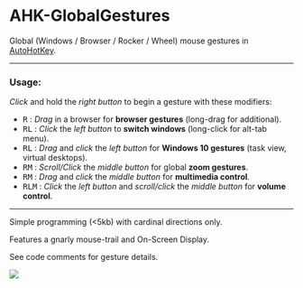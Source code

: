 # AHK-GlobalGestures

Global (Windows / Browser / Rocker / Wheel) mouse gestures in [AutoHotKey](http://www.autohotkey.com "autohotkey.com").

---

### Usage:

_Click_ and hold the _right button_ to begin a gesture with these modifiers:

- <kbd>R</kbd> : _Drag_ in a browser for __browser gestures__ (long-drag for additional).
- <kbd>R</kbd><kbd>L</kbd> : _Click_ the _left button_ to __switch windows__ (long-click for alt-tab menu).
- <kbd>R</kbd><kbd>L</kbd> : _Drag_ and _click_ the _left button_ for __Windows 10 gestures__ (task view, virtual desktops).
- <kbd>R</kbd><kbd>M</kbd> : _Scroll/Click_ the _middle button_ for global __zoom gestures__.
- <kbd>R</kbd><kbd>M</kbd> : _Drag_ and _click_ the _middle button_ for __multimedia control__.
- <kbd>R</kbd><kbd>L</kbd><kbd>M</kbd> : _Click_ the _left button_ and _scroll/click_ the _middle button_ for __volume control__.

---

Simple programming (<5kb) with cardinal directions only.

Features a gnarly mouse-trail and On-Screen Display.

See code comments for gesture details.

![](/GG1.ico)
